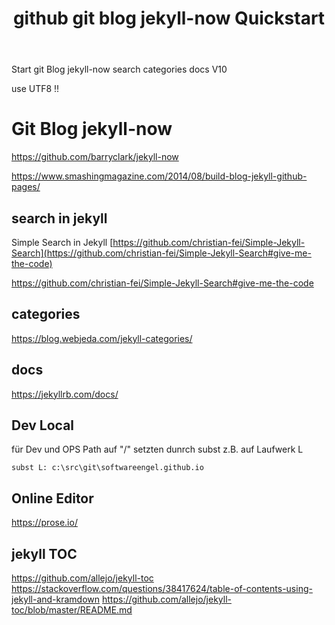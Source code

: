 ﻿---
layout: post 
title: "github git blog jekyll-now Quickstart"
categories: [web, blog]
tags: [blog, jekyll]
---

Start git Blog jekyll-now  search categories docs V10

use UTF8 !!

# Git Blog jekyll-now

<https://github.com/barryclark/jekyll-now>

<https://www.smashingmagazine.com/2014/08/build-blog-jekyll-github-pages/>


## search in jekyll

Simple Search in Jekyll [https://github.com/christian-fei/Simple-Jekyll-Search](https://github.com/christian-fei/Simple-Jekyll-Search#give-me-the-code)

<https://github.com/christian-fei/Simple-Jekyll-Search#give-me-the-code>

## categories 

<https://blog.webjeda.com/jekyll-categories/>

## docs

<https://jekyllrb.com/docs/>

## Dev Local 

für Dev und OPS Path auf "/" setzten dunrch subst z.B. auf Laufwerk L

    subst L: c:\src\git\softwareengel.github.io

## Online Editor 

https://prose.io/

## jekyll TOC

<https://github.com/allejo/jekyll-toc>
<https://stackoverflow.com/questions/38417624/table-of-contents-using-jekyll-and-kramdown>
<https://github.com/allejo/jekyll-toc/blob/master/README.md>
